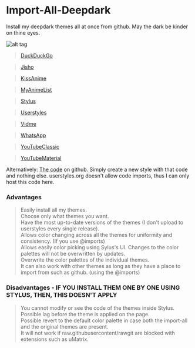 # Import-All-Deepdark
Install my deepdark themes all at once from github. May the dark be kinder on thine eyes.

![alt tag](https://img.shields.io/badge/Install%20directly%20with-Stylus-285959.svg)
> [DuckDuckGo](https://rawgit.com/RaitaroH/DuckDuckGo-DeepDark/master/DuckDuckGoDeepDark.css")

> [Jisho](https://rawgit.com/RaitaroH/Jisho-DeepDark/master/JishoDeepDark.user.css)

> [KissAnime](https://rawgit.com/RaitaroH/KissAnime-DeepDark/master/KissAnimeDeepDark.css")

> [MyAnimeList](https://rawgit.com/RaitaroH/MyAnimeList-DeepDark/master/MyAnimeListDeepDark.css")

> [Stylus](https://rawgit.com/RaitaroH/Stylus-DeepDark/master/StylusDeepDark.user.css)

> [Userstyles](https://rawgit.com/RaitaroH/Userstyles-DeepDark/master/UserstylesDeepDark.css")

> [Vidme](https://rawgit.com/RaitaroH/Vidme-DeepDark/master/VidmeDeepDark.css")

> [WhatsApp](https://rawgit.com/RaitaroH/WhatsApp-DeepDark/master/WhatsAppDeepDark.css")

> [YouTubeClassic](https://rawgit.com/RaitaroH/YouTube-DeepDark/master/YouTubeDeepDarkClassic.user.css)

> [YouTubeMaterial](https://rawgit.com/RaitaroH/YouTube-DeepDark/master/YouTubeDeepDarkMaterial.user.css)


Alternatively:
[The code](https://raw.githubusercontent.com/RaitaroH/Import-All-Deepdark/master/ImportDeepDark.css) on github. Simply create a new style with that code and nothing else. userstyles.org doesn't allow code imports, thus I can only host this code here.

### Advantages
> Easily install all my themes.         
> Choose only what themes you want.      
> Have the most up-to-date versions of the themes (I don't upload to userstyles every single release).            
> Allows color changing across all the themes for uniformity and consistency. (If you use @imports)         
> Allows easily color picking using Sylus's UI.
> Changes to the color palettes will not be overwritten by updates.         
> Overwrite the color palettes of the individual themes.         
> It can also work with other themes as long as they have a place to import from such as github. (using the @imports)         

### Disadvantages - IF YOU INSTALL THEM ONE BY ONE USING STYLUS, THEN, THIS DOESN'T APPLY
> You cannot modify or see the code of the themes inside Stylus.         
> Possible lag before the theme is applied on the page.         
> Possible revert to the default color palette in case both the import-all and the original themes are present.         
> It will not work if raw.githubusercontent/rawgit are blocked with extensions such as uMatrix.         
